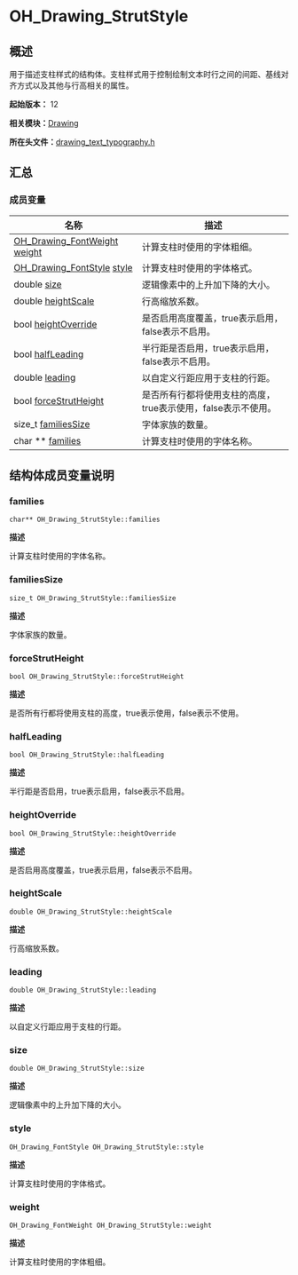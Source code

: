 # OH_Drawing_StrutStyle


## 概述

用于描述支柱样式的结构体。支柱样式用于控制绘制文本时行之间的间距、基线对齐方式以及其他与行高相关的属性。

**起始版本：** 12

**相关模块：**[Drawing](_drawing.md)

**所在头文件：**[drawing_text_typography.h](drawing__text__typography_8h.md)

## 汇总


### 成员变量

| 名称 | 描述 | 
| -------- | -------- |
| [OH_Drawing_FontWeight](_drawing.md#oh_drawing_fontweight) [weight](#weight) | 计算支柱时使用的字体粗细。  | 
| [OH_Drawing_FontStyle](_drawing.md#oh_drawing_fontstyle) [style](#style) | 计算支柱时使用的字体格式。  | 
| double [size](#size) | 逻辑像素中的上升加下降的大小。  | 
| double [heightScale](#heightscale) | 行高缩放系数。  | 
| bool [heightOverride](#heightoverride) | 是否启用高度覆盖，true表示启用，false表示不启用。  | 
| bool [halfLeading](#halfleading) | 半行距是否启用，true表示启用，false表示不启用。  | 
| double [leading](#leading) | 以自定义行距应用于支柱的行距。  | 
| bool [forceStrutHeight](#forcestrutheight) | 是否所有行都将使用支柱的高度，true表示使用，false表示不使用。  | 
| size_t [familiesSize](#familiessize) | 字体家族的数量。  | 
| char \*\* [families](#families) | 计算支柱时使用的字体名称。  | 


## 结构体成员变量说明


### families

```
char** OH_Drawing_StrutStyle::families
```
**描述**

计算支柱时使用的字体名称。


### familiesSize

```
size_t OH_Drawing_StrutStyle::familiesSize
```

**描述**

字体家族的数量。


### forceStrutHeight

```
bool OH_Drawing_StrutStyle::forceStrutHeight
```
**描述**

是否所有行都将使用支柱的高度，true表示使用，false表示不使用。


### halfLeading

```
bool OH_Drawing_StrutStyle::halfLeading
```
**描述**

半行距是否启用，true表示启用，false表示不启用。


### heightOverride

```
bool OH_Drawing_StrutStyle::heightOverride
```

**描述**

是否启用高度覆盖，true表示启用，false表示不启用。


### heightScale

```
double OH_Drawing_StrutStyle::heightScale
```

**描述**

行高缩放系数。


### leading

```
double OH_Drawing_StrutStyle::leading
```

**描述**

以自定义行距应用于支柱的行距。


### size

```
double OH_Drawing_StrutStyle::size
```

**描述**

逻辑像素中的上升加下降的大小。


### style

```
OH_Drawing_FontStyle OH_Drawing_StrutStyle::style
```

**描述**

计算支柱时使用的字体格式。


### weight

```
OH_Drawing_FontWeight OH_Drawing_StrutStyle::weight
```

**描述**

计算支柱时使用的字体粗细。
